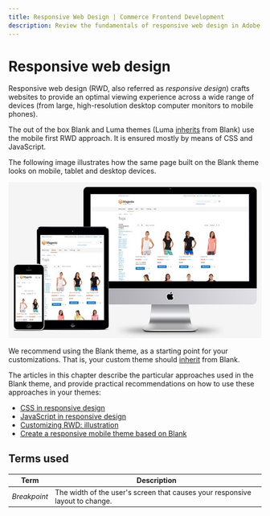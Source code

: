 ```yaml
---
title: Responsive Web Design | Commerce Frontend Development
description: Review the fundamentals of responsive web design in Adobe Commerce and Magento Open Source themes.
---
```


# Responsive web design

Responsive web design (RWD, also referred as *responsive design*) crafts websites to provide an optimal viewing experience across a wide range of devices (from large, high-resolution desktop computer monitors to mobile phones).

The out of the box Blank and Luma themes (Luma [inherits](../themes/inheritance.md) from Blank) use the mobile first RWD approach. It is ensured mostly by means of CSS and JavaScript.

The following image illustrates how the same page built on the Blank theme looks on mobile, tablet and desktop devices.

![](../../_images/frontend/css_responsive1.jpg)

We recommend using the Blank theme, as a starting point for your customizations. That is, your custom theme should [inherit](../themes/inheritance.md) from Blank.

The articles in this chapter describe the particular approaches used in the Blank theme, and provide practical recommendations on how to use these approaches in your themes:

-  [CSS in responsive design]
-  [JavaScript in responsive design]
-  [Customizing RWD: illustration]
-  [Create a responsive mobile theme based on Blank]

## Terms used

Term | Description
------------ | -------------
*Breakpoint* | The width of the user's screen that causes your responsive layout to change.

[CSS in responsive design]: css.md
[JavaScript in responsive design]: js.md
[Customizing RWD: illustration]: practice.md
[Create a responsive mobile theme based on Blank]: mobile.md
